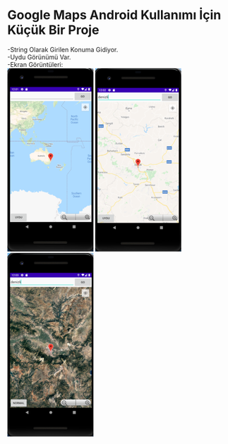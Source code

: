 # Google Maps Android Kullanımı İçin Küçük Bir Proje
-String Olarak Girilen Konuma Gidiyor. <br>
-Uydu Görünümü Var. <br>
-Ekran Görüntüleri: <br>
![bir](https://github.com/Fatihsen20/MapsTrailer/blob/main/ss/Ekran%20Resmi%202021-08-17%2012.01.31.png)
![iki](https://github.com/Fatihsen20/MapsTrailer/blob/main/ss/Ekran%20Resmi%202021-08-17%2012.02.40.png)
![uc](https://github.com/Fatihsen20/MapsTrailer/blob/main/ss/Ekran%20Resmi%202021-08-17%2012.03.11.png)

 
